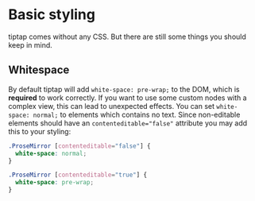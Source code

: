 # Basic styling

tiptap comes without any CSS. But there are still some things you should keep in mind.

## Whitespace

By default tiptap will add `white-space: pre-wrap;` to the DOM, which is **required** to work correctly. If you want to use some custom nodes with a complex view, this can lead to unexpected effects. You can set `white-space: normal;` to elements which contains no text. Since non-editable elements should have an `contenteditable="false"` attribute you may add this to your styling:

```css
.ProseMirror [contenteditable="false"] {
  white-space: normal;
}

.ProseMirror [contenteditable="true"] {
  white-space: pre-wrap;
}
```
